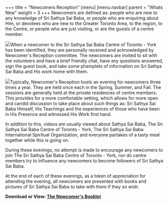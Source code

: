 +++
title = "Newcomers Reception"
[menu]
	[menu.navbar]
		parent = "Whats New"
		weight = 3
+++
Newcomers are defined as: people who are new to any knowledge of Sri Sathya Sai Baba, or people who are enquiring about Him, or devotees who are new to the Greater Toronto Area, to the region, to the Centre, or people who are just visiting, or are the guests of a centre member.

<img src="/img/whats-new/newcomers-reception/pic1.jpg" class="align-right">When a newcomer to the Sri Sathya Sai Baba Centre of Toronto - York has been identified, they are personally received and acknowledged by Newcomer's Reception committee. The newcomers are invited to sit with the volunteers and have a brief friendly chat, have any questions answered, sign the guest book, and take some phamplets of information on Sri Sathya Sai Baba and His work home with them.

<img src="/img/whats-new/newcomers-reception/pic2.jpg" class="align-left">Typically, Newcomer's Reception hosts an evening for newcomers three times a year. They are held once each in the Spring, Summer, and Fall. The sessions are generally held at the private residences of centre members. This provides for a more comfortable setting, which allows for more open and candid discussion to take place about such things as: Sri Sathya Sai Baba Himself, His Teachings and the experiences of those who have been in His Presence and witnessed His Work first hand.

In addition to this, videos are usually viewed about Sathya Sai Baba, The Sri Sathya Sai Baba Centre of Toronto - York, The Sri Sathya Sai Baba International Spiritual Organization, and everyone partakes of a tasty meal together while this is going on.

During these evenings, no attempt is made to encourage any newcomers to join The Sri Sathya Sai Baba Centre of Toronto - York, nor do centre members try to influence any newcomers to become followers of Sri Sathya Sai Baba.

At the end of each of these evenings, as a token of appreciation for attending the evening, all newcomers are presented with books and pictures of Sri Sathya Sai Baba to take with them if they so wish.

**Download or View: [The Newcomer's Booklet](#)**
